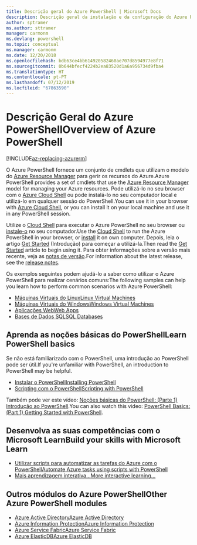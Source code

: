 ```yaml
---
title: Descrição geral do Azure PowerShell | Microsoft Docs
description: Descrição geral da instalação e da configuração do Azure PowerShell.
author: sptramer
ms.author: sttramer
manager: carmonm
ms.devlang: powershell
ms.topic: conceptual
ms.manager: carmonm
ms.date: 12/20/2018
ms.openlocfilehash: bdb63ce4bb614920582460ae707d8594977e8f71
ms.sourcegitcommit: 0b644bfecf4224b2ea83520d1a6a956734d9fba4
ms.translationtype: HT
ms.contentlocale: pt-PT
ms.lasthandoff: 07/12/2019
ms.locfileid: "67863590"
---
```

# <a name="overview-of-azure-powershell"></a><span data-ttu-id="6a877-103">Descrição Geral do Azure PowerShell</span><span class="sxs-lookup"><span data-stu-id="6a877-103">Overview of Azure PowerShell</span></span>

[!INCLUDE[az-replacing-azurerm](../includes/az-replacing-azurerm.md)]

<span data-ttu-id="6a877-104">O Azure PowerShell fornece um conjunto de cmdlets que utilizam o modelo do [Azure Resource Manager](/azure/azure-resource-manager/resource-group-overview) para gerir os recursos do Azure.</span><span class="sxs-lookup"><span data-stu-id="6a877-104">Azure PowerShell provides a set of cmdlets that use the [Azure Resource Manager](/azure/azure-resource-manager/resource-group-overview) model for managing your Azure resources.</span></span> <span data-ttu-id="6a877-105">Pode utilizá-lo no seu browser com o [Azure Cloud Shell](/azure/cloud-shell/overview) ou pode instalá-lo no seu computador local e utilizá-lo em qualquer sessão do PowerShell.</span><span class="sxs-lookup"><span data-stu-id="6a877-105">You can use it in your browser with [Azure Cloud Shell](/azure/cloud-shell/overview), or you can install it on your local machine and use it in any PowerShell session.</span></span>

<span data-ttu-id="6a877-106">Utilize o [Cloud Shell](/azure/cloud-shell/overview) para executar o Azure PowerShell no seu browser ou [instale-o](install-azurerm-ps.md) no seu computador.</span><span class="sxs-lookup"><span data-stu-id="6a877-106">Use the [Cloud Shell](/azure/cloud-shell/overview) to run the Azure PowerShell in your browser, or [install](install-azurerm-ps.md) it on own computer.</span></span> <span data-ttu-id="6a877-107">Depois, leia o artigo [Get Started](get-started-azureps.md) (Introdução) para começar a utilizá-la.</span><span class="sxs-lookup"><span data-stu-id="6a877-107">Then read the [Get Started](get-started-azureps.md) article to begin using it.</span></span> <span data-ttu-id="6a877-108">Para obter informações sobre a versão mais recente, veja as [notas de versão](release-notes-azureps.md).</span><span class="sxs-lookup"><span data-stu-id="6a877-108">For information about the latest release, see the [release notes](release-notes-azureps.md).</span></span>

<span data-ttu-id="6a877-109">Os exemplos seguintes podem ajudá-lo a saber como utilizar o Azure PowerShell para realizar cenários comuns:</span><span class="sxs-lookup"><span data-stu-id="6a877-109">The following samples can help you learn how to perform common scenarios with Azure PowerShell:</span></span>

* [<span data-ttu-id="6a877-110">Máquinas Virtuais do Linux</span><span class="sxs-lookup"><span data-stu-id="6a877-110">Linux Virtual Machines</span></span>](/azure/virtual-machines/virtual-machines-linux-powershell-samples?toc=/powershell/azure/toc.json)
* [<span data-ttu-id="6a877-111">Máquinas Virtuais do Windows</span><span class="sxs-lookup"><span data-stu-id="6a877-111">Windows Virtual Machines</span></span>](/azure/virtual-machines/virtual-machines-windows-powershell-samples?toc=/powershell/azure/toc.json)
* [<span data-ttu-id="6a877-112">Aplicações Web</span><span class="sxs-lookup"><span data-stu-id="6a877-112">Web Apps</span></span>](/azure/app-service-web/app-service-powershell-samples?toc=/powershell/azure/toc.json)
* [<span data-ttu-id="6a877-113">Bases de Dados SQL</span><span class="sxs-lookup"><span data-stu-id="6a877-113">SQL Databases</span></span>](/azure/sql-database/sql-database-powershell-samples?toc=/powershell/azure/toc.json)

## <a name="learn-powershell-basics"></a><span data-ttu-id="6a877-114">Aprenda as noções básicas do PowerShell</span><span class="sxs-lookup"><span data-stu-id="6a877-114">Learn PowerShell basics</span></span>

<span data-ttu-id="6a877-115">Se não está familiarizado com o PowerShell, uma introdução ao PowerShell pode ser útil.</span><span class="sxs-lookup"><span data-stu-id="6a877-115">If you're unfamiliar with PowerShell, an introduction to PowerShell may be helpful.</span></span>

* [<span data-ttu-id="6a877-116">Instalar o PowerShell</span><span class="sxs-lookup"><span data-stu-id="6a877-116">Installing PowerShell</span></span>](/powershell/scripting/setup/installing-windows-powershell)
* [<span data-ttu-id="6a877-117">Scripting com o PowerShell</span><span class="sxs-lookup"><span data-stu-id="6a877-117">Scripting with PowerShell</span></span>](/powershell/scripting/powershell-scripting)

<span data-ttu-id="6a877-118">Também pode ver este vídeo: [Noções básicas do PowerShell: (Parte 1) Introdução ao PowerShell](https://channel9.msdn.com/Blogs/Taste-of-Premier/PowerShellBasicsPart1).</span><span class="sxs-lookup"><span data-stu-id="6a877-118">You can also watch this video: [PowerShell Basics: (Part 1) Getting Started with PowerShell](https://channel9.msdn.com/Blogs/Taste-of-Premier/PowerShellBasicsPart1).</span></span>

## <a name="build-your-skills-with-microsoft-learn"></a><span data-ttu-id="6a877-119">Desenvolva as suas competências com o Microsoft Learn</span><span class="sxs-lookup"><span data-stu-id="6a877-119">Build your skills with Microsoft Learn</span></span>

- [<span data-ttu-id="6a877-120">Utilizar scripts para automatizar as tarefas do Azure com o PowerShell</span><span class="sxs-lookup"><span data-stu-id="6a877-120">Automate Azure tasks using scripts with PowerShell</span></span>](/learn/modules/automate-azure-tasks-with-powershell/)
- [<span data-ttu-id="6a877-121">Mais aprendizagem interativa...</span><span class="sxs-lookup"><span data-stu-id="6a877-121">More interactive learning...</span></span>](/learn/browse/?term=powershell)

## <a name="other-azure-powershell-modules"></a><span data-ttu-id="6a877-122">Outros módulos do Azure PowerShell</span><span class="sxs-lookup"><span data-stu-id="6a877-122">Other Azure PowerShell modules</span></span>

* [<span data-ttu-id="6a877-123">Azure Active Directory</span><span class="sxs-lookup"><span data-stu-id="6a877-123">Azure Active Directory</span></span>](/powershell/azure/active-directory/)
* [<span data-ttu-id="6a877-124">Azure Information Protection</span><span class="sxs-lookup"><span data-stu-id="6a877-124">Azure Information Protection</span></span>](/powershell/azure/aip/)
* [<span data-ttu-id="6a877-125">Azure Service Fabric</span><span class="sxs-lookup"><span data-stu-id="6a877-125">Azure Service Fabric</span></span>](/powershell/azure/service-fabric/)
* [<span data-ttu-id="6a877-126">Azure ElasticDB</span><span class="sxs-lookup"><span data-stu-id="6a877-126">Azure ElasticDB</span></span>](/powershell/azure/elasticdbjobs/)
